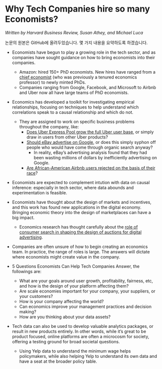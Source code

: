 # Why Tech Companies hire so many Economists?
*Written by Harvard Business Review, Susan Athey, and Michael Luca*

논문의 원본은 GitHub에 올려두었습니다. 몇 가지 내용을 요약하도록 하겠습니다.

* Economists have begun to play a growing role in the tech sector, and as companies have sought guidance on how to bring economists into their companies.
	* Amazon: hired 150+ PhD economists. New hires have ranged from a [chief economist](https://www.linkedin.com/in/pat-bajari-00a31313/) (who was previously a tenured economics professor) to newly minted PhDs.
	* Companies ranging from Google, Facebook, and Microsoft to Airbnb and Uber now all have large teams of PhD economists.

* Economics has developed a toolkit for investigating empirical relationships, focusing on techniques to help understand which correlations speak to a causal relationship and which do not.
	* They are assigned to work on specific business problems throughout the company, like:
		* [Does Uber Express Pool grow the full Uber user base](https://hbr.org/2018/11/using-experiments-to-launch-new-products), or simply draw in users from other Uber products? 
		* [Should eBay advertise on Google](https://www.jstor.org/stable/43616924), or does this simply syphon off people who would have come through organic search anyway? 
			* In reality, eBay’s advertising analysis found that they had been wasting millions of dollars by inefficiently advertising on Google.
		* [Are African-American Airbnb users rejected on the basis of their race](https://www.aeaweb.org/articles?id=10.1257/app.20160213)?
* Economists are expected to complement intution with data on causal inference: especially in tech sector, where data abounds and experimentation is feasible.

* Economists have thought about the design of markets and incentives, and this work has found new applications in the digital economy. Bringing economic theory into the design of marketplaces can have a big impact.
	* Economics research has thought carefully about the [role of consumer search in shaping the design of auctions for digital advertising](https://academic.oup.com/qje/article-abstract/126/3/1213/1854397).

* Companies are often unsure of how to begin creating an economics team. In practice, the range of roles is large. The answers will dictate where economists might create value in the company.

* 5 Questions Economists Can Help Tech Companies Answer, the followings are:
	* What are your goals around user growth, profitability, fairness, etc, and how is the design of your platform affecting them?
	* Are scale economies important for your company, your suppliers, or your customers?
	* How is your company affecting the world?
	* Can economics improve your management practices and decision making?
	* How are you thinking about your data assets?

* Tech data can also be used to develop valuable analytics packages, or result in new products entirely. In other words, while it’s great to be product focused, online platforms are often a microcosm for society, offering a testing ground for broad societal questions.
	* Using Yelp data to understand the minimum wage helps policymakers, while also helping Yelp to understand its own data and have a seat at the broader policy table.